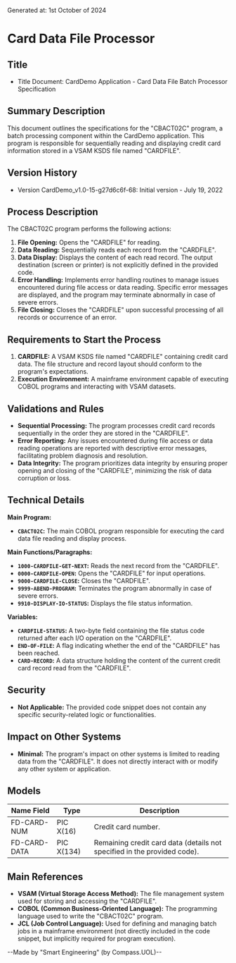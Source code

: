 Generated at: 1st October of 2024

# **Card Data File Processor**

## Title

- Title Document: CardDemo Application - Card Data File Batch Processor Specification

## Summary Description

This document outlines the specifications for the "CBACT02C" program, a batch processing component within the CardDemo application. This program is responsible for sequentially reading and displaying credit card information stored in a VSAM KSDS file named "CARDFILE".

## Version History

- Version CardDemo_v1.0-15-g27d6c6f-68: Initial version - July 19, 2022

## Process Description

The CBACT02C program performs the following actions:

1. **File Opening:** Opens the "CARDFILE" for reading.
2. **Data Reading:** Sequentially reads each record from the "CARDFILE".
3. **Data Display:** Displays the content of each read record. The output destination (screen or printer) is not explicitly defined in the provided code.
4. **Error Handling:** Implements error handling routines to manage issues encountered during file access or data reading. Specific error messages are displayed, and the program may terminate abnormally in case of severe errors.
5. **File Closing:** Closes the "CARDFILE" upon successful processing of all records or occurrence of an error.

## Requirements to Start the Process

1. **CARDFILE:** A VSAM KSDS file named "CARDFILE" containing credit card data. The file structure and record layout should conform to the program's expectations.
2. **Execution Environment:** A mainframe environment capable of executing COBOL programs and interacting with VSAM datasets.

## Validations and Rules

* **Sequential Processing:** The program processes credit card records sequentially in the order they are stored in the "CARDFILE".
* **Error Reporting:** Any issues encountered during file access or data reading operations are reported with descriptive error messages, facilitating problem diagnosis and resolution.
* **Data Integrity:** The program prioritizes data integrity by ensuring proper opening and closing of the "CARDFILE", minimizing the risk of data corruption or loss.

## Technical Details

**Main Program:**

* **`CBACT02C`:** The main COBOL program responsible for executing the card data file reading and display process.

**Main Functions/Paragraphs:**

* **`1000-CARDFILE-GET-NEXT`:** Reads the next record from the "CARDFILE".
* **`0000-CARDFILE-OPEN`:** Opens the "CARDFILE" for input operations.
* **`9000-CARDFILE-CLOSE`:** Closes the "CARDFILE".
* **`9999-ABEND-PROGRAM`:** Terminates the program abnormally in case of severe errors.
* **`9910-DISPLAY-IO-STATUS`:** Displays the file status information.

**Variables:**

* **`CARDFILE-STATUS`:** A two-byte field containing the file status code returned after each I/O operation on the "CARDFILE".
* **`END-OF-FILE`:** A flag indicating whether the end of the "CARDFILE" has been reached.
* **`CARD-RECORD`:** A data structure holding the content of the current credit card record read from the "CARDFILE".

## Security

* **Not Applicable:** The provided code snippet does not contain any specific security-related logic or functionalities.

## Impact on Other Systems

* **Minimal:** The program's impact on other systems is limited to reading data from the "CARDFILE". It does not directly interact with or modify any other system or application.

## Models

| Name Field | Type | Description |
|---|---|---|
| FD-CARD-NUM | PIC X(16) | Credit card number. |
| FD-CARD-DATA | PIC X(134) | Remaining credit card data (details not specified in the provided code). |

## Main References

* **VSAM (Virtual Storage Access Method):** The file management system used for storing and accessing the "CARDFILE".
* **COBOL (Common Business-Oriented Language):** The programming language used to write the "CBACT02C" program.
* **JCL (Job Control Language):** Used for defining and managing batch jobs in a mainframe environment (not directly included in the code snippet, but implicitly required for program execution).

--Made by "Smart Engineering" (by Compass.UOL)--